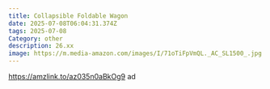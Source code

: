 ```yaml
---
title: Collapsible Foldable Wagon
date: 2025-07-08T06:04:31.374Z
tags: 2025-07-08
Category: other
description: 26.xx
image: https://m.media-amazon.com/images/I/71oTiFpVmQL._AC_SL1500_.jpg
---
```

https://amzlink.to/az035n0aBkOg9 ad